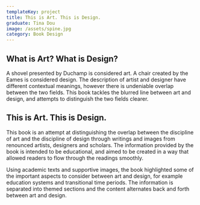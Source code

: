 ```yaml
---
templateKey: project
title: This is Art. This is Design.
graduate: Tina Dou
image: /assets/spine.jpg
category: Book Design
---
```

## What is Art? What is Design?

A shovel presented by Duchamp is considered art. A chair created by the Eames is considered design. The description of artist and designer have different contextual meanings, however there is undeniable overlap between the two fields. This book tackles the blurred line between art and design, and attempts to distinguish the two fields clearer.

## This is Art. This is Design.

This book is an attempt at distinguishing the overlap between the discipline of art and the discipline of design through writings and images from renounced artists, designers and scholars. The information provided by the book is intended to be educational, and aimed to be created in a way that allowed readers to flow through the readings smoothly. 

Using academic texts and supportive images, the book highlighted some of the important aspects to consider between art and design, for example education systems and transitional time periods. The information is separated into themed sections and the content alternates back and forth between art and design.
